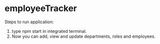 # employeeTracker

Steps to run application:
1. type npm start in integrated terminal.
2. Now you can add, view and update departments, roles and employees.